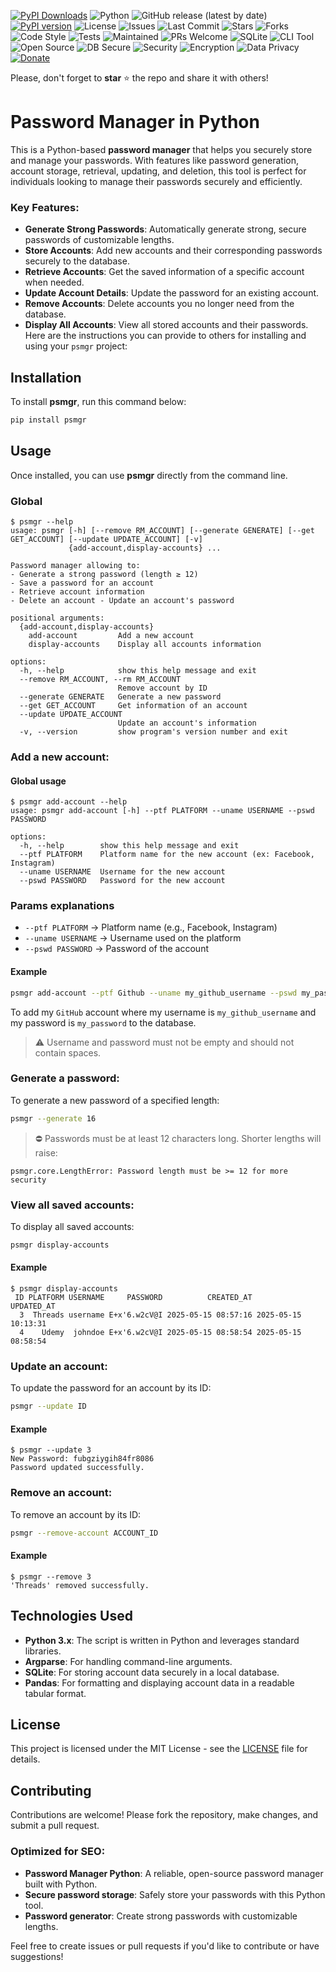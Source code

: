 [![PyPI Downloads](https://static.pepy.tech/badge/psmgr)](https://pepy.tech/projects/psmgr)
![Python](https://img.shields.io/badge/Python-3.8%2B-blue?logo=python&logoColor=white)
![GitHub release (latest by date)](https://img.shields.io/github/v/release/nanaelie/psmgr)
[![PyPI version](https://badge.fury.io/py/pmgr.svg)](https://pypi.org/project/psmgr/)
![License](https://img.shields.io/github/license/nanaelie/psmgr?color=green)
![Issues](https://img.shields.io/github/issues/nanaelie/psmgr)
![Last Commit](https://img.shields.io/github/last-commit/nanaelie/psmgr)
![Stars](https://img.shields.io/github/stars/nanaelie/psmgr?style=social)
![Forks](https://img.shields.io/github/forks/nanaelie/psmgr?style=social)
![Code Style](https://img.shields.io/badge/code%20style-pep8-orange)
![Tests](https://img.shields.io/badge/tests-passing-brightgreen)
![Maintained](https://img.shields.io/badge/maintained-yes-brightgreen)
![PRs Welcome](https://img.shields.io/badge/PRs-welcome-blue)
![SQLite](https://img.shields.io/badge/database-SQLite-lightgrey?logo=sqlite&logoColor=003B57)
![CLI Tool](https://img.shields.io/badge/interface-CLI-orange)
![Open Source](https://img.shields.io/badge/open--source-yes-brightgreen)
![DB Secure](https://img.shields.io/badge/database-secured-green)
![Security](https://img.shields.io/badge/security-implemented-important)
![Encryption](https://img.shields.io/badge/encryption-enabled-blue)
![Data Privacy](https://img.shields.io/badge/data--privacy-GDPR%20friendly-success)
[![Donate](https://img.shields.io/badge/Donate-PayPal-blue.svg)](https://www.paypal.com/donate/?hosted_button_id=A8FW9JNVMMPAU)

Please, don't forget to **star** ⭐ the repo and share it with others!

# Password Manager in Python

This is a Python-based **password manager** that helps you securely store and manage your passwords. With features like password generation, account storage, retrieval, updating, and deletion, this tool is perfect for individuals looking to manage their passwords securely and efficiently.

### Key Features:

- **Generate Strong Passwords**: Automatically generate strong, secure passwords of customizable lengths.
- **Store Accounts**: Add new accounts and their corresponding passwords securely to the database.
- **Retrieve Accounts**: Get the saved information of a specific account when needed.
- **Update Account Details**: Update the password for an existing account.
- **Remove Accounts**: Delete accounts you no longer need from the database.
- **Display All Accounts**: View all stored accounts and their passwords.
Here are the instructions you can provide to others for installing and using your `psmgr` project:

## Installation

To install **psmgr**, run this command below:

```bash
pip install psmgr
```
   
## Usage

Once installed, you can use **psmgr** directly from the command line.

### Global

```
$ psmgr --help    
usage: psmgr [-h] [--remove RM_ACCOUNT] [--generate GENERATE] [--get GET_ACCOUNT] [--update UPDATE_ACCOUNT] [-v]
             {add-account,display-accounts} ...

Password manager allowing to: 
- Generate a strong password (length ≥ 12) 
- Save a password for an account 
- Retrieve account information 
- Delete an account - Update an account's password

positional arguments:
  {add-account,display-accounts}
    add-account         Add a new account
    display-accounts    Display all accounts information

options:
  -h, --help            show this help message and exit
  --remove RM_ACCOUNT, --rm RM_ACCOUNT
                        Remove account by ID
  --generate GENERATE   Generate a new password
  --get GET_ACCOUNT     Get information of an account
  --update UPDATE_ACCOUNT
                        Update an account's information
  -v, --version         show program's version number and exit
```

### Add a new account:

#### Global usage

```
$ psmgr add-account --help
usage: psmgr add-account [-h] --ptf PLATFORM --uname USERNAME --pswd PASSWORD

options:
  -h, --help        show this help message and exit
  --ptf PLATFORM    Platform name for the new account (ex: Facebook, Instagram)
  --uname USERNAME  Username for the new account
  --pswd PASSWORD   Password for the new account
```

### Params explanations

* `--ptf PLATFORM` → Platform name (e.g., Facebook, Instagram)
* `--uname USERNAME` → Username used on the platform
* `--pswd PASSWORD` → Password of the account

#### Example

```bash
psmgr add-account --ptf Github --uname my_github_username --pswd my_password
```

To add my `GitHub` account where my username is `my_github_username` and my password is `my_password` to the database.

> ⚠️ Username and password must not be empty and should not contain spaces.

### Generate a password:

To generate a new password of a specified length:
```bash
psmgr --generate 16
```

> ⛔ Passwords must be at least 12 characters long. Shorter lengths will raise:

`psmgr.core.LengthError: Password length must be >= 12 for more security`


### View all saved accounts:

To display all saved accounts:
```bash
psmgr display-accounts
```

#### Example

```
$ psmgr display-accounts
 ID PLATFORM USERNAME     PASSWORD          CREATED_AT          UPDATED_AT
  3  Threads username E+x'6.w2cV@I 2025-05-15 08:57:16 2025-05-15 10:13:31
  4    Udemy  johndoe E+x'6.w2cV@I 2025-05-15 08:58:54 2025-05-15 08:58:54
```

### Update an account:

To update the password for an account by its ID:
```bash
psmgr --update ID
```

#### Example

```
$ psmgr --update 3
New Password: fubgziygih84fr8086
Password updated successfully.
```

### Remove an account:

To remove an account by its ID:
```bash
psmgr --remove-account ACCOUNT_ID
```

#### Example

```
$ psmgr --remove 3      
'Threads' removed successfully.
```

## Technologies Used

- **Python 3.x**: The script is written in Python and leverages standard libraries.
- **Argparse**: For handling command-line arguments.
- **SQLite**: For storing account data securely in a local database.
- **Pandas**: For formatting and displaying account data in a readable tabular format.

## License

This project is licensed under the MIT License - see the [LICENSE](LICENSE) file for details.

## Contributing

Contributions are welcome! Please fork the repository, make changes, and submit a pull request.

### Optimized for SEO:

- **Password Manager Python**: A reliable, open-source password manager built with Python.
- **Secure password storage**: Safely store your passwords with this Python tool.
- **Password generator**: Create strong passwords with customizable lengths.

Feel free to create issues or pull requests if you'd like to contribute or have suggestions!

